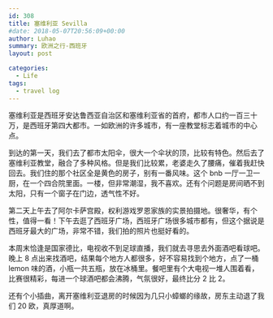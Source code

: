 ```yaml
---
id: 308
title: 塞维利亚 Sevilla
#date: 2018-05-07T20:56:09+00:00
author: Luhao
summary: 欧洲之行-西班牙
layout: post

categories:
  - Life
tags:
  - travel log
---
```


塞维利亚是西班牙安达鲁西亚自治区和塞维利亚省的首府，都市人口约一百三十万，是西班牙第四大都市。一如欧洲的许多城市，有一座教堂标志着城市的中心点。

到达的第一天，我们去了都市太阳伞，很大一个伞状的顶，比较有特色。然后去了塞维利亚教堂，融合了多种风格。但是我们比较累，老婆走久了腰痛，催着我赶快回去。我们住的那个社区全是黄色的房子，别有一番风味。这个 bnb 一厅一卫一厨，在一个四合院里面。一楼，但非常潮湿，我不喜欢。还有个问题是房间晒不到太阳，只有一个窗子在门边，透气性不好。

第二天上午去了阿尔卡萨宫殿，权利游戏罗恩家族的实景拍摄地。很奢华，有个性，值得一看！下午去逛了西班牙广场，西班牙广场很多城市都有，但这个据说是西班牙最大的广场，非常不错，我们拍的照片也挺好看的。

本周末恰逢是国家德比，电视收不到足球直播，我们就去寻思去外面酒吧看球吧。晚上 8 点出来找酒吧，结果每个地方人都很多，好不容易找到个地方，点了一桶 lemon 味的酒，小瓶一共五瓶，放在冰桶里。餐吧里有个大电视一堆人围着看，比赛很精彩，每进一个球酒吧都会沸腾，气氛很好，最终比分 2 比 2。

还有个小插曲，离开塞维利亚退房的时候因为几只小蟑螂的缘故，房东主动退了我们 20 欧，真厚道啊。
